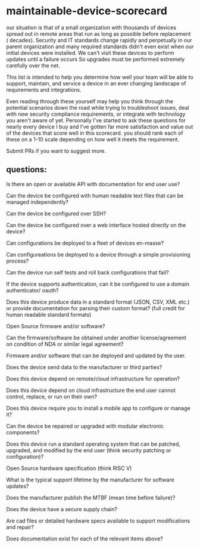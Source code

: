 # maintainable-device-scorecard

our situation is that of a small organization with thousands of devices spread out in remote areas that run as long as possible before replacement ( decades).  Security and IT standards change rapidly and perpetually in our parent organization and many required standards didn't even exist when our initial devices were installed. We can't visit these devices to perform updates until a failure occurs So upgrades must be performed extremely carefully over the net. 

This list is intended to help you determine how well your team will be able to support, maintain, and service a device in an ever changing landscape of requirements and integrations. 

Even reading through these yourself may help you think through the potential scenarios down the road while trying to troubleshoot issues, deal with new security compliance requirements, or integrate with technology you aren't aware of yet. Personally I've started to ask these questions for nearly every device I buy and I've gotten far more satisfaction and value out of the devices that score well in this scorecard. you should rank each of these on a 1-10 scale depending on how well it meets the requirement. 

Submit PRs if you want to suggest more. 

 

## questions:

Is there an open or available API with documentation for end user use?

Can the device be configured with human readable text files that can be managed independently?

Can the device be configured over SSH?

Can the device be configured over a web interface hosted directly on the device?

Can configurations be deployed to a fleet of devices en-masse?

Can configureations be deployed to a device through a simple provisioning process?

Can the device run self tests and roll back configurations that fail?

If the device supports authentication, can it be configured to use a domain authenticator/ oauth?

Does this device produce data in a standard format (JSON, CSV, XML etc.) or provide documentation for parsing their custom format? (full credit for human readable standard formats)

Open Source firmware and/or software?

Can the firmware/software be obtained under another license/agreement on condition of NDA or similar legal agreement?

Firmware and/or software that can be deployed and updated by the user.

Does the device send data to the manufacturer or third parties?

Does this device depend on remote/cloud infrastructure for operation?

Does this device depend on cloud infrastructure the end user cannot control, replace, or run on their own? 

Does this device require you to install a mobile app to configure or manage it? 

Can the device be repaired or upgraded with modular electronic components?

Does this device run a standard operating system that can be patched, upgraded, and modified by the end user (think security patching or configuration)?

Open Source hardware specification (think RISC V)

What is the typical support lifetime by the manufacturer for software updates?

Does the manufacturer publish the MTBF (mean time before failure)?

Does the device have a secure supply chain?

Are cad files or detailed hardware specs available to support modifications and repair?

Does documentation exist for each of the relevant items above?
